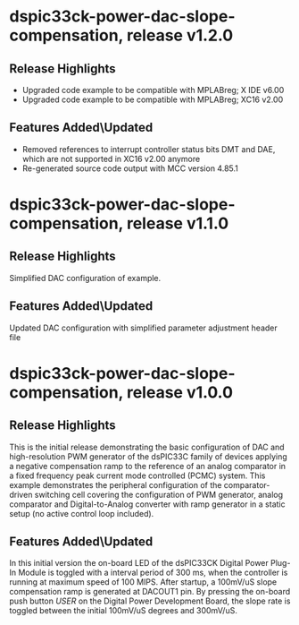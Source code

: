 # dspic33ck-power-dac-slope-compensation, release v1.2.0

## Release Highlights

- Upgraded code example to be compatible with MPLABreg; X IDE v6.00
- Upgraded code example to be compatible with MPLABreg; XC16 v2.00

## Features Added\Updated

- Removed references to interrupt controller status bits DMT and DAE, which are not supported in XC16 v2.00 anymore
- Re-generated source code output with MCC version 4.85.1

# dspic33ck-power-dac-slope-compensation, release v1.1.0

## Release Highlights

Simplified DAC configuration of example.

## Features Added\Updated

Updated DAC configuration with simplified parameter adjustment header file

# dspic33ck-power-dac-slope-compensation, release v1.0.0

## Release Highlights

This is the initial release demonstrating the basic configuration of DAC and high-resolution PWM generator of the dsPIC33C family of devices applying a negative compensation ramp to the reference of an analog comparator in a fixed frequency peak current mode controlled (PCMC) system. This example demonstrates the peripheral configuration of the comparator-driven switching cell covering the configuration of PWM generator, analog comparator and Digital-to-Analog converter with ramp generator in a static setup (no active control loop included).

## Features Added\Updated
In this initial version the on-board LED of the dsPIC33CK Digital Power Plug-In Module is toggled with a interval period of 300 ms, when the controller is running at maximum speed of 100 MIPS.
After startup, a 100mV/uS slope compensation ramp is generated at DACOUT1 pin. By pressing the on-board push button *USER* on the Digital Power Development Board, the slope rate is toggled between the initial 100mV/uS degrees and 300mV/uS.
